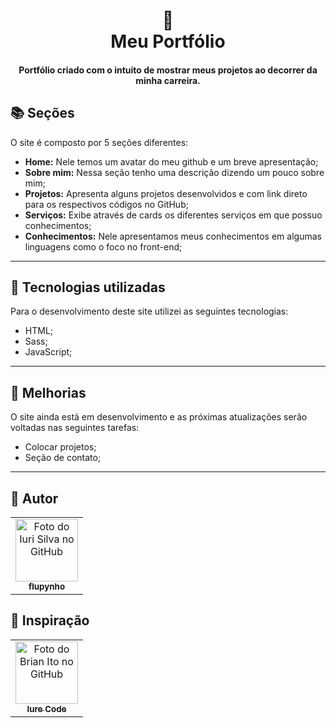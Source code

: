 <h1 align="center">
  📰<br>Meu Portfólio
</h1>

<h4 align="center">
  Portfólio criado com o intuito de mostrar meus projetos ao decorrer da minha carreira.
</h4>



## 📚 Seções
O site é composto por 5 seções diferentes:

- **Home:** Nele temos um avatar do meu github e um breve apresentação;
- **Sobre mim:** Nessa seção tenho uma descrição dizendo um pouco sobre mim;
- **Projetos:** Apresenta alguns projetos desenvolvidos e com link direto para os respectivos códigos no GitHub;
- **Serviços:** Exibe através de cards os diferentes serviços em que possuo conhecimentos;
- **Conhecimentos:** Nele apresentamos meus conhecimentos em algumas linguagens como o foco no front-end;

---

## 💼 Tecnologias utilizadas
Para o desenvolvimento deste site utilizei as seguintes tecnologias:

- HTML;
- Sass;
- JavaScript;

---

## 📌 Melhorias
O site ainda está em desenvolvimento e as próximas atualizações serão voltadas nas seguintes tarefas:

- Colocar projetos;
- Seção de contato;

---

## 🦄 Autor<br>
<table>
  <tr>
    <td align="center">
      <a href="https://github.com/flupynho">
        <img src="https://avatars.githubusercontent.com/u/73322544?v=4" width="100px;" alt="Foto do Iuri Silva no GitHub"/><br>
        <sub>
          <b>flupynho</b>
        </sub>
      </a>
    </td>
  </tr>
</table>

## 🌈 Inspiração<br>
<table>
  <tr>
    <td align="center">
      <a href="https://github.com/iurecode">
        <img src="https://avatars3.githubusercontent.com/u/31936044" width="100px;" alt="Foto do Brian Ito no GitHub"/><br>
        <sub>
          <b>Iure Code</b>
        </sub>
      </a><br>
    </td>
    
